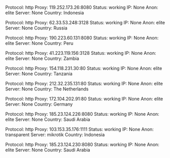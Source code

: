 Protocol: http
Proxy: 119.252.173.26:8080
Status: working
IP: None
Anon: elite
Server: None
Country: Indonesia

Protocol: http
Proxy: 62.33.53.248:3128
Status: working
IP: None
Anon: elite
Server: None
Country: Russia

Protocol: http
Proxy: 190.223.60.131:8080
Status: working
IP: None
Anon: elite
Server: None
Country: Peru

Protocol: http
Proxy: 41.223.119.156:3128
Status: working
IP: None
Anon: elite
Server: None
Country: Zambia

Protocol: http
Proxy: 154.118.231.30:80
Status: working
IP: None
Anon: elite
Server: None
Country: Tanzania

Protocol: http
Proxy: 212.32.235.131:80
Status: working
IP: None
Anon: elite
Server: None
Country: The Netherlands

Protocol: http
Proxy: 172.104.202.91:80
Status: working
IP: None
Anon: elite
Server: None
Country: Germany

Protocol: http
Proxy: 185.23.124.226:8080
Status: working
IP: None
Anon: elite
Server: None
Country: Saudi Arabia

Protocol: http
Proxy: 103.153.35.176:1111
Status: working
IP: None
Anon: transparent
Server: mikrotik
Country: Indonesia

Protocol: http
Proxy: 185.23.124.230:8080
Status: working
IP: None
Anon: elite
Server: None
Country: Saudi Arabia


